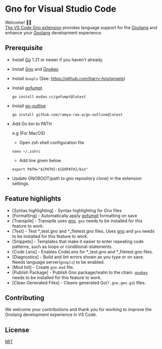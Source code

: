 # Gno for Visual Studio Code

Welcome! 👋🏻<br/>
[The VS Code Gno extension]()
provides language support for the [Gnolang](https://github.com/gnolang/gno) and enhance your [Gnolang](https://github.com/gnolang/gno) development experience.

## Prerequisite

- Install [Go](https://golang.org) 1.21 or newer if you haven't already.

- Install [Gno](https://github.com/gnolang/gno/tree/master/gnovm/cmd/gno#install) and [Gnokey](https://github.com/gnolang/gno/tree/master/gno.land/cmd/gnokey#install-gnokey).

- Install `Gnopls` (See: https://github.com/harry-hov/gnopls)
  
- Install [gofumpt](https://github.com/mvdan/gofumpt)

    ```
    go install mvdan.cc/gofumpt@latest
    ```

- Install [go-outline](https://github.com/ramya-rao-a/go-outline)

    ```
    go install github.com/ramya-rao-a/go-outline@latest
    ```

- Add Go bin to PATH

   e.g (For MacOS)

   - Open zsh shell configuration file
   ```
   nano ~/.zshrc
   ```
   - Add line given below
   ```
   export PATH="${PATH}:${GOPATH}/bin"
   ```

- Update GNOROOT(path to gno repository clone) in the extension settings.

## Feature highlights

* [Syntax highlighting] - Syntax highlighting for Gno files
* [Formatting] - Automatically apply [gofumpt](https://github.com/mvdan/gofumpt) formatting on save
* [Transpile] - Transpile uses [gno](https://github.com/gnolhttps://github.com/gnolang/gno/tree/master/gnovm/cmd/gno). `gno` needs to be installed for this feature to work.
* [Test] - Test *_test.gno and *_filetest.gno files. Uses [gno](https://github.com/gnolhttps://github.com/gnolang/gno/tree/master/gnovm/cmd/gno) and `gno` needs to be installed for this feature to work.
* [Snippets] - Templates that make it easier to enter repeating code patterns, such as loops or conditional-statements.
* [Code Lens] - Enables CodeLens for *_test.gno and *_filetest.gno files.
* [Diagnostics] -  Build and lint errors shown as you type or on save. Needs language server(`gnopls`) to be enabled.
* [Mod Init] -  Create `gno.mod` file.
* [Publish Package] - Publish Gno package/realm to the chain. [`gnokey`](https://github.com/gnolang/gno/tree/master/gno.land/cmd/gnokey) needs to be installed for this feature to work.
* [Clean Generated Files] - Cleans generated Go(`*.gno.gen.go`) files.

## Contributing

We welcome your contributions and thank you for working to improve the Gnolang
development experience in VS Code.

## License

[MIT](LICENSE)
